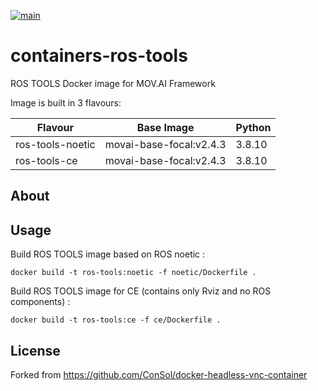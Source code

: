 [![main](https://github.com/MOV-AI/containers-ros-tools/actions/workflows/docker-ci.yml/badge.svg?branch=main)](https://github.com/MOV-AI/containers-ros-tools/actions/workflows/docker-ci.yml)

# containers-ros-tools

ROS TOOLS Docker image for MOV.AI Framework

Image is built in 3 flavours:

| Flavour      | Base Image | Python |
| ------------ | ---------- | ------ |
| ros-tools-noetic | movai-base-focal:v2.4.3 | 3.8.10 |
| ros-tools-ce | movai-base-focal:v2.4.3 | 3.8.10 |

## About

## Usage

Build ROS TOOLS image based on ROS noetic :

    docker build -t ros-tools:noetic -f noetic/Dockerfile .

Build ROS TOOLS image for CE (contains only Rviz and no ROS components) :

    docker build -t ros-tools:ce -f ce/Dockerfile .


## License

Forked from https://github.com/ConSol/docker-headless-vnc-container
